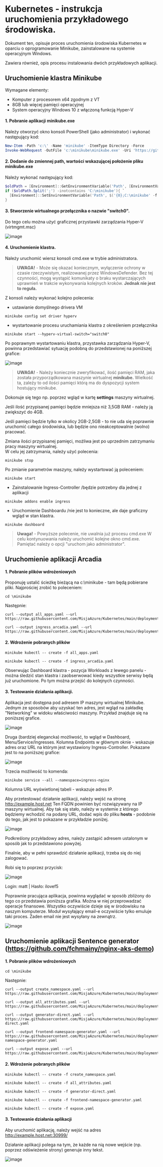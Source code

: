 # Kubernetes - instrukcja uruchomienia przykładowego środowiska.
Dokument ten, opisuje proces uruchomienia środowiska Kubernetes w oparciu o oprogramowanie Minikube, zainstalowane na systemie operacyjnym Windows.

Zawiera również, opis procesu instalowania dwóch przykładowych aplikacji.

## Uruchomienie klastra Minikube

Wymagane elementy:
- Komputer z procesorem x64 zgodnym z VT
- 8GB lub więcej pamięci operacyjnej
- System operacyjny Windows 10 z włączoną funkcją Hyper-V


#### 1. Pobranie aplikacji minikube.exe
Należy otworzyć okno konsoli PowerShell (jako administrator) i wykonać następujący kod:

```powershell
New-Item -Path 'c:\' -Name 'minikube' -ItemType Directory -Force
Invoke-WebRequest -OutFile 'c:\minikube\minikube.exe' -Uri 'https://github.com/kubernetes/minikube/releases/latest/download/minikube-windows-amd64.exe' -UseBasicParsing
```
#### 2. Dodanie do zmiennej path, wartości wskazującej położenie pliku minikube.exe
Należy wykonać następujący kod:
```powershell
$oldPath = [Environment]::GetEnvironmentVariable('Path', [EnvironmentVariableTarget]::Machine)
if ($oldPath.Split(';') -inotcontains 'C:\minikube'){ `
  [Environment]::SetEnvironmentVariable('Path', $('{0};C:\minikube' -f $oldPath), [EnvironmentVariableTarget]::Machine) `
}

```

#### 3. Stworzenie wirtualnego przełącznika o nazwie "switch0".
Do tego celu można użyć graficznej przystawki zarządzania Hyper-V (virtmgmt.msc)

![image](/media/hv.png)


#### 4. Uruchomienie klastra.
Należy uruchomić wiersz konsoli cmd.exe w trybie administratora.
> **UWAGA!** - Może się okazać koniecznym, wyłączenie ochrony w czasie rzeczywistym, realizowanej przez WindowsDefender. Bez tej czynności, mogą wystąpić komunikaty o braku wystarczających uprawnień w trakcie wykonywania kolejnych kroków. **Jednak nie jest to reguła.**


Z konsoli należy wykonać kolejno polecenia:

- ustawianie domyślnego drivera VM
```
minikube config set driver hyperv
```

- wystartowanie procesu uruchamiania klastra z określeniem przełącznika
```
minikube start --hyperv-virtual-switch="switch0"
```
Po poprawnym wystartowaniu klastra, przystawka zarządzania Hyper-V, powinna przedstawiać sytuację podobną do przedstawionej na poniższej grafice:

![image](/media/hv2.png)


> **UWAGA!** - Należy koniecznie zweryfikować, ilość pamięci RAM, jaka została przyporządkowana maszynie wirtualnej **minikube.** Wielkość ta, zależy to od ilości pamięci którą ma do dyspozycji system hostujący minikube.

Dokonuje się tego np. poprzez wgląd w kartę **settings** maszyny wirtualnej.

Jeśli ilość przypisanej pamięci będzie mniejsza niż 3,5GB RAM - należy ją zwiększyć do 4GB.

Jeśli pamięci będzie tylko w okolicy 2GB-2,5GB - to nie uda się poprawnie uruchomić całego środowiska, lub będzie ono nieakceptowalnie (wolno) pracować.

Zmiana ilości przypisanej pamięci, możliwa jest po uprzednim zatrzymaniu pracy maszyny wirtualnej.\
W celu jej zatrzymania, należy użyć polecenia:


```
minikube stop
```

Po zmianie parametrów maszyny, należy wystartować ją poleceniem:

```
minikube start
```


- Zainstalowanie Ingress-Controller /będzie potrzebny dla jednej z aplikacji
```
minikube addons enable ingress
```

- Uruchomienie Dashboardu /nie jest to konieczne, ale daje graficzny wgląd w stan klastra.
```
minikube dashboard
```
> **Uwaga!** - Powyższe polecenie, nie uwalnia już procesu cmd.exe  W celu kontynuowania należy uruchomić kolejne okno cmd.exe. Pamiętać należy o opcji "uruchom jako administrator".


## Uruchomienie aplikacji Arcadia

#### 1. Pobranie plików wdrożeniowych

Proponuję ustalić ścieżkę bieżącą na c:\minikube  - tam będą pobierane pliki. 
Najprościej zrobić to poleceniem:
```
cd \minikube
```
Następnie:

```
curl --output all_apps.yaml --url https://raw.githubusercontent.com/MisjaAzure/Kubernetes/main/deployments/arcadia/all_apps.yaml
```

```
curl --output ingress_arcadia.yaml --url https://raw.githubusercontent.com/MisjaAzure/Kubernetes/main/deployments/arcadia/ingress_arcadia.yaml
```


#### 2. Wdrożenie pobranych plików

```
minikube kubectl -- create -f all_apps.yaml
```

```
minikube kubectl -- create -f ingress_arcadia.yaml
```

Obserwując Dashboard klastra - pozycja Workloads z lewego panelu - można śledzić stan klastra i zaobserwować kiedy wszystkie serwisy będą już uruchomione. Po tym można przejść do kolejnych czynności.


#### 3. Testowanie działania aplikacji.


Aplikacja jest dostępna pod adresem IP maszyny wirtualnej Minikube. Jednym ze sposobów aby uzyskać ten adres, jest wgląd na zakładkę "Networking" w widoku właściwości maszyny. Przykład znajduje się na poniższej grafice.

![image](/media/hv4.png)


Druga (bardziej elegancka) możliwość, to wgląd w Dashboard, Menu/Service/Ingresses.  Kolumna Endpoints w głównym oknie - wskazuje adres oraz URL na którym jest wystawiony Ingress-Controller.  Pokazane jest to na poniższej grafice:


![image](/media/hv6.png)


Trzecia możliwość to komenda:

```
minikube service --all --namespace=ingress-nginx
```

Kolumna URL wyświetlonej tabeli - wskazuje adres IP.


Aby przetestować działanie aplikacji, należy wejść na stronę http://example.host.net  Ten FQDN powinien być rozwiązywany na IP maszyny wirtualnej. Aby tak się stało, należy w systemie z którego będziemy wchodzić na podany URL, dodać wpis do pliku **hosts** - podobnie do tego, jak jest to pokazane w przykładzie poniżej.

![image](/media/hv3.png)

Podkreślony przykładowy adres, należy zastąpić adresem ustalonym w sposób jak to przedstawiono powyżej.

Finalnie, aby w pełni sprawdzić działanie aplikacji, trzeba się do niej zalogować.

Robi się to poprzez  przycisk:

![image](/media/hv5.png)

Login: matt | Hasło: ilovef5

Poprawnie pracująca aplikacja, powinna wyglądać w sposób zbliżony do tego co przedstawia poniższa grafika.
Można w niej przeprowadzać operacje finansowe.  Wszystko oczywiście dzieje się w środowisku na naszym komputerze. Moduł wysyłający email-e  oczywiście tylko emuluje taki proces. Żaden email nie jest wysyłany na zewnątrz.

![image](/media/hv7.png)

## Uruchomienie aplikacji Sentence generator  (https://github.com/fchmainy/nginx-aks-demo)

#### 1. Pobranie plików wdrożeniowych


```
cd \minikube
```

Następnie:

```
curl --output create_namespace.yaml --url https://raw.githubusercontent.com/MisjaAzure/Kubernetes/main/deployments/generator/create_namespace.yaml
```

```
curl --output all_attributes.yaml --url https://raw.githubusercontent.com/MisjaAzure/Kubernetes/main/deployments/generator/all_attributes.yaml
```

```
curl --output generator-direct.yaml --url https://raw.githubusercontent.com/MisjaAzure/Kubernetes/main/deployments/generator/generator-direct.yaml
```

```
curl --output frontend-namespace-generator.yaml --url https://raw.githubusercontent.com/MisjaAzure/Kubernetes/main/deployments/generator/frontend-namespace-generator.yaml
```

```
curl --output expose.yaml --url https://raw.githubusercontent.com/MisjaAzure/Kubernetes/main/deployments/generator/expose.yaml
```




#### 2. Wdrożenie pobranych plików

```
minikube kubectl -- create -f create_namespace.yaml
```
```
minikube kubectl -- create -f all_attributes.yaml
```
```
minikube kubectl -- create -f generator-direct.yaml
```
```
minikube kubectl -- create -f frontend-namespace-generator.yaml
```
```
minikube kubectl -- create -f expose.yaml
```


#### 3. Testowanie działania aplikacji 


Aby uruchomić aplikację, należy wejść na adres http://example.host.net:30999/

Działanie aplikacji polega na tym, że każde na nią nowe wejście (np. poprzez odświeżenie strony) generuje inny tekst.

![image](/media/hv8.png)